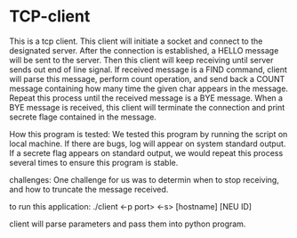 # TCP-client

This is a tcp client. 
This client will initiate a socket and connect to the designated server. After the connection is established, a HELLO message will be 
sent to the server. Then this client will keep receiving until server sends out end of line signal. If received message is a FIND
command, client will parse this message, perform count operation,  and send back a COUNT message containing how many time the given
char appears in the message. Repeat this process until the received message is a BYE message. When a BYE message is received, 
this client will terminate the connection and print secrete flage contained in the message. 

How this program is tested:
We tested this program by running the script on local machine. If there are bugs, log will appear on system standard output. 
If a secrete flag appears on standard output, we would repeat this process several times to ensure this program is stable. 

challenges:
One challenge for us was to determin when to stop receiving, and how to truncate the message received. 

to run this application:
./client <-p port> <-s> [hostname] [NEU ID]

client will parse parameters and pass them into python program. 

